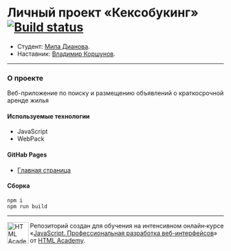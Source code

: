 # Личный проект «Кексобукинг» [![Build status][travis-image]][travis-url]

* Студент: [Мила Дианова](https://up.htmlacademy.ru/javascript/21/user/322403).
* Наставник:  [Владимир Коршунов](https://htmlacademy.ru/profile/id83596).

---

### О проекте

Веб-приложение по поиску и размещению объявлений о краткосрочной аренде жилья

#### Используемые технологии

- JavaScript
- WebPack

#### GitHab Pages
- [Главная страница](https://dianova-mila.github.io/322403-keksobooking-21/)

#### Сборка

```
npm i
npm run build
```

---

<a href="https://htmlacademy.ru/intensive/javascript"><img align="left" width="50" height="50" alt="HTML Academy" src="https://up.htmlacademy.ru/static/img/intensive/javascript/logo-for-github-2.png"></a>

Репозиторий создан для обучения на интенсивном онлайн‑курсе «[JavaScript. Профессиональная разработка веб-интерфейсов](https://htmlacademy.ru/intensive/javascript)» от [HTML Academy](https://htmlacademy.ru).

[travis-image]: https://travis-ci.com/htmlacademy-javascript/322403-keksobooking-21.svg?branch=master
[travis-url]: https://travis-ci.com/htmlacademy-javascript/322403-keksobooking-21
